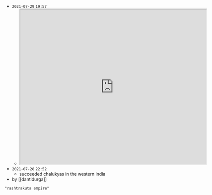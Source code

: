 - `2021-07-29`  `19:57`
	- <iframe src="https://en.wikipedia.org/wiki/Rashtrakuta_dynasty" width="600" height="500" ></iframe>
- `2021-07-28`  `22:52`
	- succeeded chalukyas in the western india
 - by [[dantidurga]]
```query 2022-04-23 13:28
"rashtrakuta empire"
```